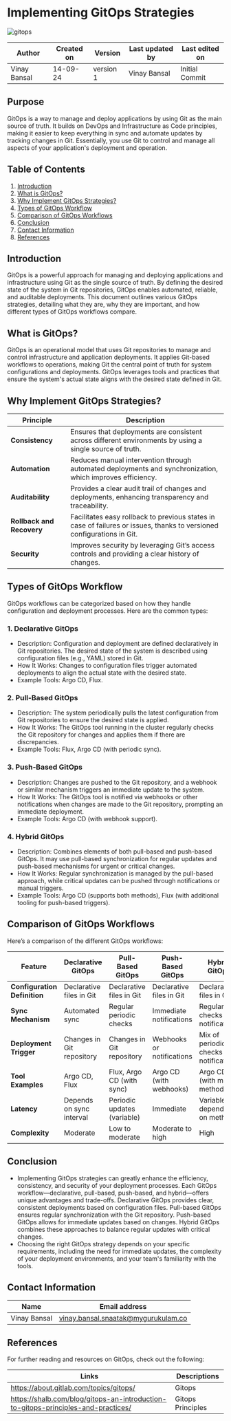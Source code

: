 # Implementing GitOps Strategies

![gitops](https://github.com/user-attachments/assets/791f74c2-ebbd-446e-802b-0fd6d1b6ae6c)

  | Author        | Created on | Version | Last updated by | Last edited on |
  |-------------|---------|-------------|-------------|---------|
  | Vinay Bansal | 14-09-24 | version 1 | Vinay Bansal | Initial Commit |

  
## Purpose
GitOps is a way to manage and deploy applications by using Git as the main source of truth. It builds on DevOps and Infrastructure as Code principles, making it easier to keep everything in sync and automate updates by tracking changes in Git. Essentially, you use Git to control and manage all aspects of your application's deployment and operation.

## Table of Contents
1. [Introduction](#introduction)
2. [What is GitOps?](#what-is-gitops?)
3. [Why Implement GitOps Strategies?](#why-implement-gitops-strategies?)
4. [Types of GitOps Workflow](#types-of-gitOps-workflow)
5. [Comparison of GitOps Workflows](#comparison-of-gitOps-workflows)
6. [Conclusion](#conclusion)
10. [Contact Information](#contact-information)
11. [References](#references)

## Introduction
GitOps is a powerful approach for managing and deploying applications and infrastructure using Git as the single source of truth. By defining the desired state of the system in Git repositories, GitOps enables automated, reliable, and auditable deployments. This document outlines various GitOps strategies, detailing what they are, why they are important, and how different types of GitOps workflows compare.

## What is GitOps?
GitOps is an operational model that uses Git repositories to manage and control infrastructure and application deployments. It applies Git-based workflows to operations, making Git the central point of truth for system configurations and deployments. GitOps leverages tools and practices that ensure the system's actual state aligns with the desired state defined in Git.


## Why Implement GitOps Strategies?
| **Principle**           | **Description**                                                                                                   |
|-------------------------|-------------------------------------------------------------------------------------------------------------------|
| **Consistency**         | Ensures that deployments are consistent across different environments by using a single source of truth.         |
| **Automation**          | Reduces manual intervention through automated deployments and synchronization, which improves efficiency.         |
| **Auditability**        | Provides a clear audit trail of changes and deployments, enhancing transparency and traceability.                |
| **Rollback and Recovery** | Facilitates easy rollback to previous states in case of failures or issues, thanks to versioned configurations in Git. |
| **Security**            | Improves security by leveraging Git’s access controls and providing a clear history of changes.                   |


## Types of GitOps Workflow
GitOps workflows can be categorized based on how they handle configuration and deployment processes. Here are the common types:

### 1. Declarative GitOps
-	Description: Configuration and deployment are defined declaratively in Git repositories. The desired state of the system is described using configuration files (e.g., YAML) stored in Git.
-	How It Works: Changes to configuration files trigger automated deployments to align the actual state with the desired state.
-	Example Tools: Argo CD, Flux.
### 2. Pull-Based GitOps
-	Description: The system periodically pulls the latest configuration from Git repositories to ensure the desired state is applied.
-	How It Works: The GitOps tool running in the cluster regularly checks the Git repository for changes and applies them if there are discrepancies.
-	Example Tools: Flux, Argo CD (with periodic sync).
### 3. Push-Based GitOps
-	Description: Changes are pushed to the Git repository, and a webhook or similar mechanism triggers an immediate update to the system.
-	How It Works: The GitOps tool is notified via webhooks or other notifications when changes are made to the Git repository, prompting an immediate deployment.
-	Example Tools: Argo CD (with webhook support).
### 4. Hybrid GitOps
-	Description: Combines elements of both pull-based and push-based GitOps. It may use pull-based synchronization for regular updates and push-based mechanisms for urgent or critical changes.
-	How It Works: Regular synchronization is managed by the pull-based approach, while critical updates can be pushed through notifications or manual triggers.
-	Example Tools: Argo CD (supports both methods), Flux (with additional tooling for push-based triggers).

## Comparison of GitOps Workflows
Here’s a comparison of the different GitOps workflows:

| **Feature**              | **Declarative GitOps**                  | **Pull-Based GitOps**                    | **Push-Based GitOps**                     | **Hybrid GitOps**                        |
|--------------------------|-----------------------------------------|-----------------------------------------|------------------------------------------|-----------------------------------------|
| **Configuration Definition** | Declarative files in Git                | Declarative files in Git                | Declarative files in Git                 | Declarative files in Git                |
| **Sync Mechanism**       | Automated sync                           | Regular periodic checks                 | Immediate notifications                  | Regular checks + notifications          |
| **Deployment Trigger**   | Changes in Git repository                | Changes in Git repository               | Webhooks or notifications                | Mix of periodic checks and notifications |
| **Tool Examples**        | Argo CD, Flux                            | Flux, Argo CD (with sync)               | Argo CD (with webhooks)                  | Argo CD (with mixed methods)            |
| **Latency**              | Depends on sync interval                 | Periodic updates (variable)             | Immediate                                | Variable, depending on method           |
| **Complexity**           | Moderate                                 | Low to moderate                         | Moderate to high                         | High                                    |


## Conclusion

- Implementing GitOps strategies can greatly enhance the efficiency, consistency, and security of your deployment processes. Each GitOps workflow—declarative, pull-based, push-based, and hybrid—offers unique advantages and trade-offs. Declarative GitOps provides clear, consistent deployments based on configuration files. Pull-based GitOps ensures regular synchronization with the Git repository. Push-based GitOps allows for immediate updates based on changes. Hybrid GitOps combines these approaches to balance regular updates with critical changes.
- Choosing the right GitOps strategy depends on your specific requirements, including the need for immediate updates, the complexity of your deployment environments, and your team's familiarity with the tools.


## Contact Information

| Name | Email address|
|------|---------------------|
| Vinay Bansal | vinay.bansal.snaatak@mygurukulam.co |

## References
For further reading and resources on GitOps, check out the following:

| Links | Descriptions|
|------|---------------------|
| https://about.gitlab.com/topics/gitops/ | Gitops |
| https://shalb.com/blog/gitops-an-introduction-to-gitops-principles-and-practices/ | Gitops Principles |
